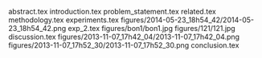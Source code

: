 abstract.tex
introduction.tex
problem_statement.tex
related.tex
methodology.tex
experiments.tex
figures/2014-05-23_18h54_42/2014-05-23_18h54_42.png
exp_2.tex
figures/bon1/bon1.jpg
figures/121/121.jpg
discussion.tex
figures/2013-11-07_17h42_04/2013-11-07_17h42_04.png
figures/2013-11-07_17h52_30/2013-11-07_17h52_30.png
conclusion.tex